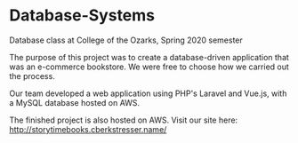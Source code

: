# Database-Systems
Database class at College of the Ozarks, Spring 2020 semester

The purpose of this project was to create a database-driven application that was an e-commerce bookstore. We were free to choose how we carried out the process.

Our team developed a web application using PHP's Laravel and Vue.js, with a MySQL database hosted on AWS. 

The finished project is also hosted on AWS. Visit our site here: http://storytimebooks.cberkstresser.name/
